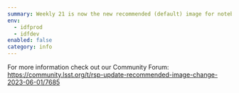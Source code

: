 ```yaml
---
summary: Weekly 21 is now the new recommended (default) image for notebooks
env:
  - idfprod
  - idfdev
enabled: false
category: info
---
```


For more information check out our Community Forum:
https://community.lsst.org/t/rsp-update-recommended-image-change-2023-06-01/7685
